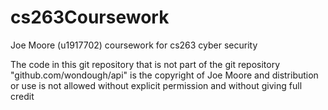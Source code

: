 # cs263Coursework
Joe Moore (u1917702) coursework for cs263 cyber security

The code in this git repository that is not part of the git repository "github.com/wondough/api" is the copyright of Joe Moore and distribution or use is not allowed without explicit permission and without giving full credit
